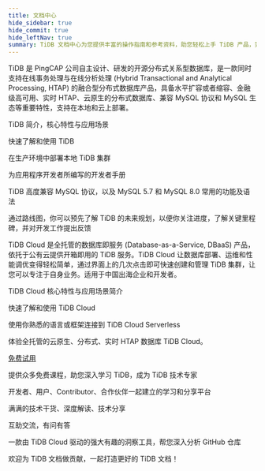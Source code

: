 ```yaml
---
title: 文档中心
hide_sidebar: true
hide_commit: true
hide_leftNav: true
summary: TiDB 文档中心为您提供丰富的操作指南和参考资料，助您轻松上手 TiDB 产品，完成数据迁移和应用开发等操作。TiDB 是一款开源分布式关系型数据库，支持在线事务处理与在线分析处理，具备水平扩容、高可用、云原生、兼容 MySQL 协议等特性。TiDB Cloud 是全托管的数据库即服务产品，让数据库部署、运维和性能调优变得轻松简单，适用于中国出海企业和开发者。此外，还提供开发者手册、免费课程、TiDB 社区、TiDB 博客等资源，欢迎贡献内容。
---
```


<DocHomeContainer title="TiDB 文档中心" subTitle="欢迎来到 TiDB 文档中心！我们为您提供了丰富的操作指南和详实的参考资料，助您轻松上手 TiDB 产品，顺利完成数据迁移和基于数据库的应用开发等操作。" ctaLabel="快速上手 TiDB" ctaLink="/zh/tidb/stable/quick-start-with-tidb">

<DocHomeSection label="TiDB" anchor="tidb" id="tidb">

TiDB 是 PingCAP 公司自主设计、研发的开源分布式关系型数据库，是一款同时支持在线事务处理与在线分析处理 (Hybrid Transactional and Analytical Processing, HTAP) 的融合型分布式数据库产品，具备水平扩容或者缩容、金融级高可用、实时 HTAP、云原生的分布式数据库、兼容 MySQL 协议和 MySQL 生态等重要特性，支持在本地和云上部署。

<DocHomeCardContainer>

<DocHomeCard href="/zh/tidb/stable/overview" label="TiDB 简介" icon="oss-product-blue">

TiDB 简介，核心特性与应用场景

</DocHomeCard>

<DocHomeCard href="/zh/tidb/stable/quick-start-with-tidb" label="快速上手 TiDB" icon="oss-getstarted-blue">

快速了解和使用 TiDB

</DocHomeCard>

<DocHomeCard href="/zh/tidb/stable/production-deployment-using-tiup" label="部署本地 TiDB 集群" icon="oss-deploy-blue">

在生产环境中部署本地 TiDB 集群

</DocHomeCard>

<DocHomeCard href="/zh/tidb/stable/dev-guide-overview" label="开发者指南" icon="oss-developer-blue">

为应用程序开发者所编写的开发者手册

</DocHomeCard>

<DocHomeCard href="/zh/tidb/stable/mysql-compatibility" label="与 MySQL 兼容性对比" icon="oss-mysql-blue">

TiDB 高度兼容 MySQL 协议，以及 MySQL 5.7 和 MySQL 8.0 常用的功能及语法

</DocHomeCard>

<DocHomeCard href="/zh/tidb/dev/tidb-roadmap" label="TiDB 路线图" icon="oss-roadmap-blue">

通过路线图，你可以预先了解 TiDB 的未来规划，以便你关注进度，了解关键里程碑，并对开发工作提出反馈

</DocHomeCard>

</DocHomeCardContainer>

</DocHomeSection>

<DocHomeSection label="TiDB Cloud" anchor="tidb-cloud" id="tidb-cloud">

TiDB Cloud 是全托管的数据库即服务 (Database-as-a-Service, DBaaS) 产品，依托于公有云提供开箱即用的 TiDB 服务。TiDB Cloud 让数据库部署、运维和性能调优变得轻松简单，通过界面上的几次点击即可快速创建和管理 TiDB 集群，让您可以专注于自身业务。适用于中国出海企业和开发者。

<DocHomeCardContainer>

<DocHomeCard href="/tidbcloud/tidb-cloud-intro" label="TiDB Cloud 简介" icon="cloud-product-mauve">

TiDB Cloud 核心特性与应用场景简介

</DocHomeCard>

<DocHomeCard href="/tidbcloud/tidb-cloud-quickstart" label="快速上手 TiDB Cloud Serverless" icon="cloud-getstarted-mauve">

快速了解和使用 TiDB Cloud

</DocHomeCard>

<DocHomeCard href="/tidbcloud/dev-guide-overview" label="开发者指南" icon="cloud-developer-mauve">

使用你熟悉的语言或框架连接到 TiDB Cloud Serverless

</DocHomeCard>

</DocHomeCardContainer>

体验全托管的云原生、分布式、实时 HTAP 数据库 TiDB Cloud。

<a href="https://tidbcloud.com/free-trial" class="button button-primary" target="_blank" referrerpolicy="no-referrer-when-downgrade">免费试用</a>

</DocHomeSection>

<DocHomeSection label="更多资源" anchor="resources" id="resources">

<DocHomeCardContainer>

<DocHomeCard href="https://pingcap.com/zh/education" label="学习中心" icon="global-tidb-education">

提供众多免费课程，助您深入学习 TiDB，成为 TiDB 技术专家

</DocHomeCard>

<DocHomeCard href="https://tidb.net" label="TiDB 社区" icon="global-tidb-community">

开发者、用户、Contributor、合作伙伴一起建立的学习和分享平台

</DocHomeCard>

<DocHomeCard href="https://pingcap.com/zh/blog" label="TiDB 博客" icon="global-tidb-blog">

满满的技术干货、深度解读、技术分享

</DocHomeCard>

<DocHomeCard href="https://asktug.com" label="Ask TiDB User Group" icon="global-tidb-asktug">

互助交流，有问有答

</DocHomeCard>

<DocHomeCard href="https://ossinsight.io/" label="OSS Insight" icon="global-tidb-ossinsight">

一款由 TiDB Cloud 驱动的强大有趣的洞察工具，帮您深入分析 GitHub 仓库

</DocHomeCard>

<DocHomeCard href="https://github.com/pingcap/docs-cn/blob/master/CONTRIBUTING.md" label="贡献内容" icon="global-tidb-contribute">

欢迎为 TiDB 文档做贡献，一起打造更好的 TiDB 文档！

</DocHomeCard>

</DocHomeCardContainer>

</DocHomeSection>

</DocHomeContainer>
